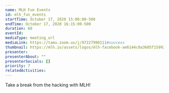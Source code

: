 ```yaml
---
name: MLH Fun Events
id: mlh_fun_events
startTime: October 17, 2020 15:00:00-500
endTime: October 17, 2020 16:15:00-500
duration: 60
eventId:
mediaType: meeting_url
mediaLink: https://tamu.zoom.us/j/97227990111#success
thumbnail: https://mlh.io/assets/logos/mlh-facebook-ae6144c0a3605f15992ee2970616db8d.jpg
presenter:
presenterAbout: ""
presenterSocials: []
priority: 7
relatedActivities:
---
```


Take a break from the hacking with MLH!
